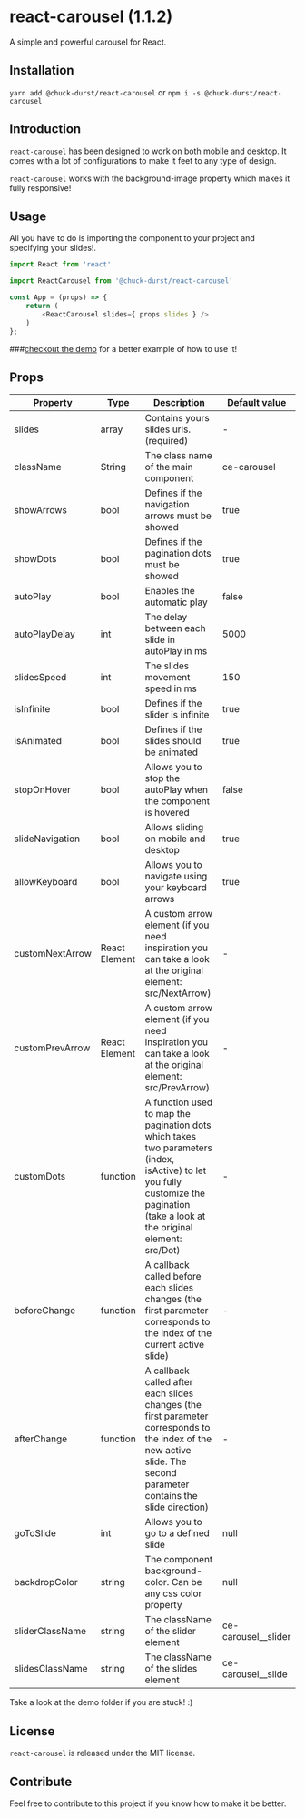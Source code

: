 # react-carousel (1.1.2)

A simple and powerful carousel for React.

## Installation

`yarn add @chuck-durst/react-carousel` or `npm i -s @chuck-durst/react-carousel`

## Introduction

`react-carousel` has been designed to work on both mobile and desktop. It comes with a lot of configurations to make it feet to any type of design. 

`react-carousel` works with the background-image property which makes it fully responsive!

## Usage

All you have to do is importing the component to your project and specifying your slides!.

``` js
import React from 'react'

import ReactCarousel from '@chuck-durst/react-carousel'

const App = (props) => {
	return (
		<ReactCarousel slides={ props.slides } />
	)
};

```


###[checkout the demo](https://chuck-durst.github.io/react-carousel/) for a better example of how to use it!


## Props


|    Property      | Type |          Description                                                                                                    | Default value |
| -------------    | ---- |          -----------                                                                                                    | ------------- |
|  slides          | array | Contains yours slides urls. (required)                                                                                 | -             |
|  className       | String | The class name of the main component                                                                                  | ce-carousel   |
|  showArrows      | bool | Defines if the navigation arrows must be showed                                                                         | true          |
|  showDots        | bool | Defines if the pagination dots must be showed                                                                           | true          |
|  autoPlay        | bool | Enables the automatic play                                                                                              | false         |
|  autoPlayDelay   | int  | The delay between each slide in autoPlay in ms                                                                          | 5000          |
|  slidesSpeed     | int  | The slides movement speed in ms                                                                                         | 150           |
|  isInfinite      | bool | Defines if the slider is infinite                                                                                       | true          |
|  isAnimated      | bool | Defines if the slides should be animated                                                                                | true          |
|  stopOnHover     | bool | Allows you to stop the autoPlay when the component is hovered                                                           | false         |
|  slideNavigation | bool | Allows sliding on mobile and desktop                                                                                    | true          |
|  allowKeyboard   | bool | Allows you to navigate using your keyboard arrows                                                                       | true          |
|  customNextArrow | React Element | A custom arrow element (if you need inspiration you can take a look at the original element: src/NextArrow)    | -             | 
|  customPrevArrow | React Element | A custom arrow element (if you need inspiration you can take a look at the original element: src/PrevArrow)    | -             | 
|  customDots      | function | A function used to map the pagination dots which takes two parameters (index, isActive) to let you fully customize the pagination (take a look at the original element: src/Dot) | - |
|  beforeChange    | function | A callback called before each slides changes (the first parameter corresponds to the index of the current active slide)                                                                      | -             |
|  afterChange     | function | A callback called after each slides changes (the first parameter corresponds to the index of the new active slide. The second parameter contains the slide direction)                                                                      | -             |
|  goToSlide       | int  | Allows you to go to a defined slide                                                                                     | null          |
|  backdropColor   | string | The component background-color. Can be any css color property                                                         | null          |
|  sliderClassName | string | The className of the slider element                                                                                   | ce-carousel__slider |
|  slidesClassName | string | The className of the slides element                                                                                   | ce-carousel__slide  |

Take a look at the demo folder if you are stuck! :)


## License

`react-carousel` is released under the MIT license.


## Contribute

Feel free to contribute to this project if you know how to make it be better.
